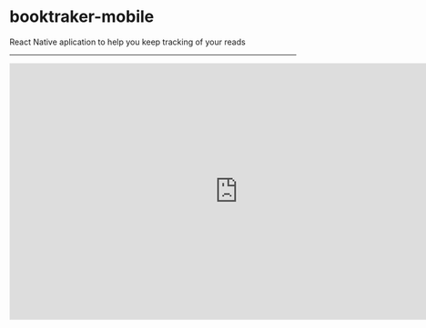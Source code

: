# booktraker-mobile
React Native aplication to help you keep tracking of your reads

<hr />
<iframe style="border: 1px solid rgba(0, 0, 0, 0.1);" width="800" height="450" src="https://www.figma.com/embed?embed_host=share&url=https%3A%2F%2Fwww.figma.com%2Fproto%2F2FDTovA8VhHmHMae6TXvAZ%2FBookTracker%3Fnode-id%3D4%253A3%26starting-point-node-id%3D4%253A3" allowfullscreen></iframe>
